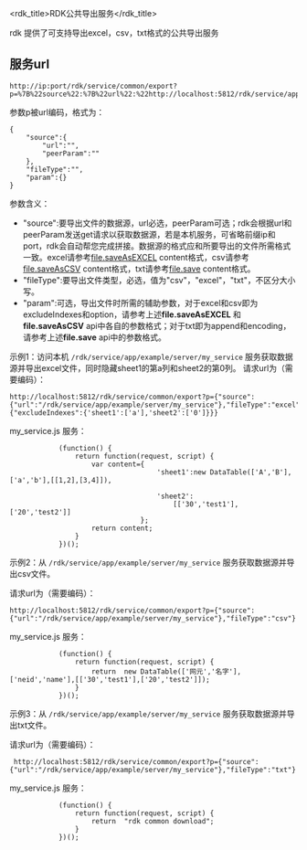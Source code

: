 <rdk_title>RDK公共导出服务</rdk_title>

rdk 提供了可支持导出excel，csv，txt格式的公共导出服务

## 服务url

    http://ip:port/rdk/service/common/export?p=%7B%22source%22:%7B%22url%22:%22http://localhost:5812/rdk/service/app/example/server/my_service%22%7D,%22fileType%22:%22txt%22,%22param%22:%7B%22excludeIndexes%22:%7B'sheet1':%5B'a'%5D,'sheet2':%5B'0'%5D%7D%7D%7D

参数p被url编码，格式为：

	{
		"source":{
			"url":"",
			"peerParam":""
		},
		"fileType":"",
		"param":{}
	}

参数含义：

- "source":要导出文件的数据源，url必选，peerParam可选；rdk会根据url和peerParam发送get请求以获取数据源，若是本机服务，可省略前缀ip和port，rdk会自动帮您完成拼接。数据源的格式应和所要导出的文件所需格式一致。excel请参考[file.saveAsEXCEL](service_file_api.md#saveAsEXCEL) content格式，csv请参考[file.saveAsCSV](service_file_api.md#saveAsCSV) content格式，txt请参考[file.save](service_file_api.md#save) content格式。
- "fileType":要导出文件类型，必选，值为"csv"，"excel"，"txt"，不区分大小写。
- "param":可选，导出文件时所需的辅助参数，对于excel和csv即为excludeIndexes和option，请参考上述**file.saveAsEXCEL** 和 **file.saveAsCSV** api中各自的参数格式；对于txt即为append和encoding，请参考上述**file.save** api中的参数格式。

示例1：访问本机 `/rdk/service/app/example/server/my_service` 服务获取数据源并导出excel文件，同时隐藏sheet1的第a列和sheet2的第0列。
请求url为（需要编码）：

    http://localhost:5812/rdk/service/common/export?p={"source":{"url":"/rdk/service/app/example/server/my_service"},"fileType":"excel","param":{"excludeIndexes":{'sheet1':['a'],'sheet2':['0']}}}

my_service.js 服务：

				
				(function() {
				    return function(request, script) {
				    	var content={                 
							            'sheet1':new DataTable(['A','B'],['a','b'],[[1,2],[3,4]]),
							        
							            'sheet2':
							                [['30','test1'],['20','test2']]
							        };
				        return content;
				    }
				})();

示例2：从 `/rdk/service/app/example/server/my_service` 服务获取数据源并导出csv文件。

请求url为（需要编码）：

    
    http://localhost:5812/rdk/service/common/export?p={"source":{"url":"/rdk/service/app/example/server/my_service"},"fileType":"csv"}

my_service.js 服务：

				
				(function() {
				    return function(request, script) {
				    	return  new DataTable(['网元','名字'],['neid','name'],[['30','test1'],['20','test2']]);
				    }
				})();


示例3：从 `/rdk/service/app/example/server/my_service` 服务获取数据源并导出txt文件。

请求url为（需要编码）：


     http://localhost:5812/rdk/service/common/export?p={"source":{"url":"/rdk/service/app/example/server/my_service"},"fileType":"txt"}

my_service.js 服务：

				
				(function() {
				    return function(request, script) {
				    	return  "rdk common download";
				    }
				})();